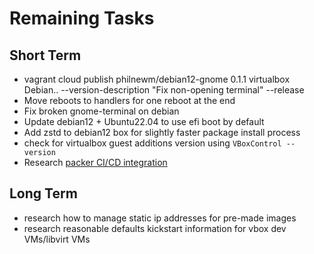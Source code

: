 # Remaining Tasks

## Short Term

* vagrant cloud publish philnewm/debian12-gnome 0.1.1 virtualbox Debian.. --version-description "Fix non-opening terminal" --release
* Move reboots to handlers for one reboot at the end
* Fix broken gnome-terminal on debian
* Update debian12 + Ubuntu22.04 to use efi boot by default
* Add zstd to debian12 box for slightly faster package install process
* check for virtualbox guest additions version using `VBoxControl --version`
* Research [packer CI/CD integration](https://developer.hashicorp.com/packer/guides/packer-on-cicd/build-virtualbox-image)

## Long Term

* research how to manage static ip addresses for pre-made images
* research reasonable defaults kickstart information for vbox dev VMs/libvirt VMs
